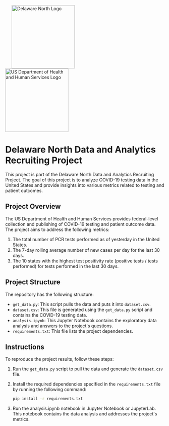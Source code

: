 <img src="https://pbs.twimg.com/profile_images/529979018972372992/_4_z8Sht_400x400.jpeg" alt="Delaware North Logo" style="width:200px; height:200px; margin-left:20px; margin-right:200px;">
<img src="https://upload.wikimedia.org/wikipedia/commons/thumb/b/b7/US_Department_of_Health_and_Human_Services_seal.svg/1200px-US_Department_of_Health_and_Human_Services_seal.svg.png" alt="US Department of Health and Human Services Logo" style="width:200px; height:200px;">


# Delaware North Data and Analytics Recruiting Project

This project is part of the Delaware North Data and Analytics Recruiting Project. The goal of this project is to analyze COVID-19 testing data in the United States and provide insights into various metrics related to testing and patient outcomes.

## Project Overview

The US Department of Health and Human Services provides federal-level collection and publishing of COVID-19 testing and patient outcome data. The project aims to address the following metrics:

1. The total number of PCR tests performed as of yesterday in the United States.
2. The 7-day rolling average number of new cases per day for the last 30 days.
3. The 10 states with the highest test positivity rate (positive tests / tests performed) for tests performed in the last 30 days.

## Project Structure

The repository has the following structure:

- `get_data.py`: This script pulls the data and puts it into `dataset.csv`.
- `dataset.csv`: This file is generated using the `get_data.py` script and contains the COVID-19 testing data.
- `analysis.ipynb`: This Jupyter Notebook contains the exploratory data analysis and answers to the project's questions.
- `requirements.txt`: This file lists the project dependencies.

## Instructions

To reproduce the project results, follow these steps:

1. Run the `get_data.py` script to pull the data and generate the `dataset.csv` file.
2. Install the required dependencies specified in the `requirements.txt` file by running the following command:

   ```bash
   pip install -r requirements.txt
    ```
3. Run the analysis.ipynb notebook in Jupyter Notebook or JupyterLab. This notebook contains the data analysis and addresses the project's metrics.




